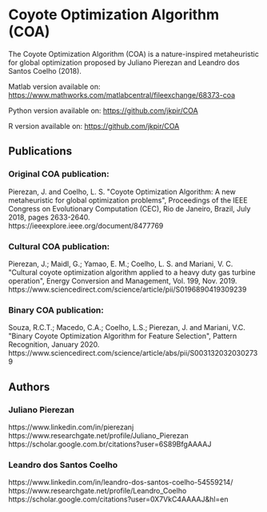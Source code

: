 <h1>Coyote Optimization Algorithm (COA)</h1>

The Coyote Optimization Algorithm (COA) is a nature-inspired metaheuristic for global optimization proposed by Juliano Pierezan and Leandro dos Santos Coelho (2018).

Matlab version available on: <link>https://www.mathworks.com/matlabcentral/fileexchange/68373-coa</link>

Python version available on: <link>https://github.com/jkpir/COA</link>

R version available on: <link>https://github.com/jkpir/COA</link>


<h2>Publications</h2>

<h3>Original COA publication:</h3>    
Pierezan, J. and Coelho, L. S. "Coyote Optimization Algorithm: A new metaheuristic for global optimization problems", Proceedings of the IEEE Congress on Evolutionary Computation (CEC), Rio de Janeiro, Brazil, July 2018, pages 2633-2640. <br><link>https://ieeexplore.ieee.org/document/8477769</link>

<h3>Cultural COA publication:</h3>
Pierezan, J.; Maidl, G.; Yamao, E. M.; Coelho, L. S. and Mariani, V. C. "Cultural coyote optimization algorithm applied to a heavy duty gas turbine operation", Energy Conversion and Management, Vol. 199, Nov. 2019.<br><link>https://www.sciencedirect.com/science/article/pii/S0196890419309239</link>

<h3>Binary COA publication:</h3>
Souza, R.C.T.; Macedo, C.A.; Coelho, L.S.; Pierezan, J. and Mariani, V.C. "Binary Coyote Optimization Algorithm for Feature Selection", Pattern Recognition, January 2020.<br><link>https://www.sciencedirect.com/science/article/abs/pii/S0031320320302739</link>

<h2>Authors</h2>

<h3>Juliano Pierezan</h3>
<link>https://www.linkedin.com/in/pierezanj</link><br>
<link>https://www.researchgate.net/profile/Juliano_Pierezan</link><br>
<link>https://scholar.google.com.br/citations?user=6S89BfgAAAAJ</link><br>

<h3>Leandro dos Santos Coelho</h3>
<link>https://www.linkedin.com/in/leandro-dos-santos-coelho-54559214/</link><br>
<link>https://www.researchgate.net/profile/Leandro_Coelho</link><br>
<link>https://scholar.google.com/citations?user=0X7VkC4AAAAJ&hl=en</link><br>
